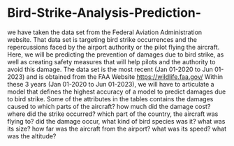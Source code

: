 # Bird-Strike-Analysis-Prediction-
we have taken the data set from the Federal Aviation Administration website. That data set is targeting bird strike occurrences and the repercussions faced by the airport authority or the pilot flying the aircraft. Here, we will be predicting the prevention of damages due to bird strike, as well as creating safety measures that will help pilots and the authority to avoid this damage. The data set is the most recent (Jan 01-2020 to Jun 01-2023) and is obtained from the FAA Website
https://wildlife.faa.gov/
Within these 3 years (Jan 01-2020 to Jun 01-2023), we will have to articulate a model that defines the highest accuracy of a model to predict damages due to bird strike. Some of the attributes in the tables contains the damages caused to which parts of the aircraft? how much did the damage cost? where did the strike occurred? which part of the country, the aircraft was flying to? did the damage occur, what kind of bird species was it? what was its size? how far was the aircraft from the airport? what was its speed? what was the altitude? 

